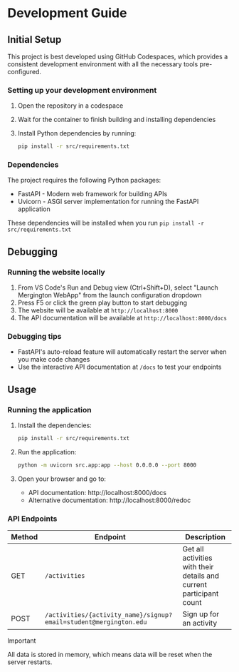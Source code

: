 # Development Guide

## Initial Setup

This project is best developed using GitHub Codespaces, which provides a consistent development environment with all the necessary tools pre-configured.

### Setting up your development environment

1. Open the repository in a codespace
2. Wait for the container to finish building and installing dependencies
3. Install Python dependencies by running:

   ```bash
   pip install -r src/requirements.txt
   ```

### Dependencies

The project requires the following Python packages:

- FastAPI - Modern web framework for building APIs
- Uvicorn - ASGI server implementation for running the FastAPI application

These dependencies will be installed when you run `pip install -r src/requirements.txt`

## Debugging

### Running the website locally

1. From VS Code's Run and Debug view (Ctrl+Shift+D), select "Launch Mergington WebApp" from the launch configuration dropdown
2. Press F5 or click the green play button to start debugging
3. The website will be available at `http://localhost:8000`
4. The API documentation will be available at `http://localhost:8000/docs`

### Debugging tips

- FastAPI's auto-reload feature will automatically restart the server when you make code changes
- Use the interactive API documentation at `/docs` to test your endpoints

## Usage

### Running the application

1. Install the dependencies:

   ```bash
   pip install -r src/requirements.txt
   ```

2. Run the application:

   ```bash
   python -m uvicorn src.app:app --host 0.0.0.0 --port 8000
   ```

3. Open your browser and go to:
   - API documentation: http://localhost:8000/docs
   - Alternative documentation: http://localhost:8000/redoc

### API Endpoints

| Method | Endpoint                                                          | Description                                                         |
| ------ | ----------------------------------------------------------------- | ------------------------------------------------------------------- |
| GET    | `/activities`                                                     | Get all activities with their details and current participant count |
| POST   | `/activities/{activity_name}/signup?email=student@mergington.edu` | Sign up for an activity                                             |

> [!IMPORTANT]
> All data is stored in memory, which means data will be reset when the server restarts.
